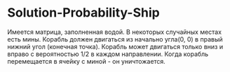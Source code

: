 # Solution-Probability-Ship
Имеется матрица, заполненная водой. В некоторых случайных местах есть мины.
Корабль должен двигаться из начально угла(0, 0) в правый нижний угол (конечная точка).
Корабль может двигаться только вниз и вправо с вероятностью 1/2 в каждом направлении.
Когда корабль перемещается в ячейку с миной - он уничтожается.
